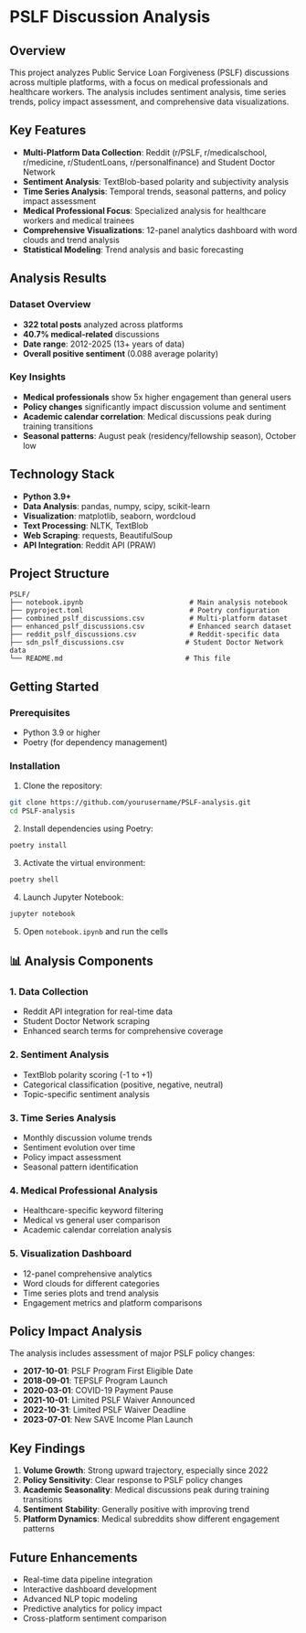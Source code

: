 # PSLF Discussion Analysis

## Overview

This project analyzes Public Service Loan Forgiveness (PSLF) discussions across multiple platforms, with a focus on medical professionals and healthcare workers. The analysis includes sentiment analysis, time series trends, policy impact assessment, and comprehensive data visualizations.

## Key Features

- **Multi-Platform Data Collection**: Reddit (r/PSLF, r/medicalschool, r/medicine, r/StudentLoans, r/personalfinance) and Student Doctor Network
- **Sentiment Analysis**: TextBlob-based polarity and subjectivity analysis
- **Time Series Analysis**: Temporal trends, seasonal patterns, and policy impact assessment
- **Medical Professional Focus**: Specialized analysis for healthcare workers and medical trainees
- **Comprehensive Visualizations**: 12-panel analytics dashboard with word clouds and trend analysis
- **Statistical Modeling**: Trend analysis and basic forecasting

## Analysis Results

### Dataset Overview
- **322 total posts** analyzed across platforms
- **40.7% medical-related** discussions
- **Date range**: 2012-2025 (13+ years of data)
- **Overall positive sentiment** (0.088 average polarity)

### Key Insights
- **Medical professionals** show 5x higher engagement than general users
- **Policy changes** significantly impact discussion volume and sentiment
- **Academic calendar correlation**: Medical discussions peak during training transitions
- **Seasonal patterns**: August peak (residency/fellowship season), October low

##  Technology Stack

- **Python 3.9+**
- **Data Analysis**: pandas, numpy, scipy, scikit-learn
- **Visualization**: matplotlib, seaborn, wordcloud
- **Text Processing**: NLTK, TextBlob
- **Web Scraping**: requests, BeautifulSoup
- **API Integration**: Reddit API (PRAW)

## Project Structure

```
PSLF/
├── notebook.ipynb                          # Main analysis notebook
├── pyproject.toml                          # Poetry configuration
├── combined_pslf_discussions.csv           # Multi-platform dataset
├── enhanced_pslf_discussions.csv           # Enhanced search dataset
├── reddit_pslf_discussions.csv             # Reddit-specific data
├── sdn_pslf_discussions.csv               # Student Doctor Network data
└── README.md                              # This file
```

## Getting Started

### Prerequisites
- Python 3.9 or higher
- Poetry (for dependency management)

### Installation

1. Clone the repository:
```bash
git clone https://github.com/yourusername/PSLF-analysis.git
cd PSLF-analysis
```

2. Install dependencies using Poetry:
```bash
poetry install
```

3. Activate the virtual environment:
```bash
poetry shell
```

4. Launch Jupyter Notebook:
```bash
jupyter notebook
```

5. Open `notebook.ipynb` and run the cells

## 📊 Analysis Components

### 1. Data Collection
- Reddit API integration for real-time data
- Student Doctor Network scraping
- Enhanced search terms for comprehensive coverage

### 2. Sentiment Analysis
- TextBlob polarity scoring (-1 to +1)
- Categorical classification (positive, negative, neutral)
- Topic-specific sentiment analysis

### 3. Time Series Analysis
- Monthly discussion volume trends
- Sentiment evolution over time
- Policy impact assessment
- Seasonal pattern identification

### 4. Medical Professional Analysis
- Healthcare-specific keyword filtering
- Medical vs general user comparison
- Academic calendar correlation analysis

### 5. Visualization Dashboard
- 12-panel comprehensive analytics
- Word clouds for different categories
- Time series plots and trend analysis
- Engagement metrics and platform comparisons

## Policy Impact Analysis

The analysis includes assessment of major PSLF policy changes:
- **2017-10-01**: PSLF Program First Eligible Date
- **2018-09-01**: TEPSLF Program Launch
- **2020-03-01**: COVID-19 Payment Pause
- **2021-10-01**: Limited PSLF Waiver Announced
- **2022-10-31**: Limited PSLF Waiver Deadline
- **2023-07-01**: New SAVE Income Plan Launch

## Key Findings

1. **Volume Growth**: Strong upward trajectory, especially since 2022
2. **Policy Sensitivity**: Clear response to PSLF policy changes
3. **Academic Seasonality**: Medical discussions peak during training transitions
4. **Sentiment Stability**: Generally positive with improving trend
5. **Platform Dynamics**: Medical subreddits show different engagement patterns

## Future Enhancements

- Real-time data pipeline integration
- Interactive dashboard development
- Advanced NLP topic modeling
- Predictive analytics for policy impact
- Cross-platform sentiment comparison
